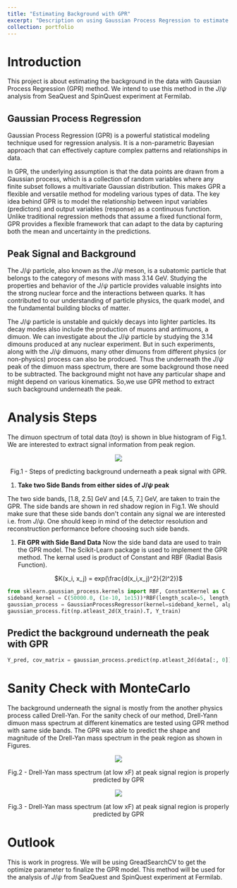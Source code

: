 ```yaml
---
title: "Estimating Background with GPR"
excerpt: "Description on using Gaussian Process Regression to estimate background under the peak signal"
collection: portfolio
---
```



<!-- This is an item in your portfolio. It can be have images or nice text. If you name the file .md, it will be parsed as markdown. If you name the file .html, it will be parsed as HTML.  -->
<!-- under development -->

# Introduction
This project is about estimating the background in the data with Gaussian Process Regression (GPR) method. We intend to use this method in the $J/\psi$ analysis from SeaQuest and SpinQuest experiment at Fermilab. 

## Gaussian Process Regression
Gaussian Process Regression (GPR) is a powerful statistical modeling technique used for regression analysis. It is a non-parametric Bayesian approach that can effectively capture complex patterns and relationships in data.

In GPR, the underlying assumption is that the data points are drawn from a Gaussian process, which is a collection of random variables where any finite subset follows a multivariate Gaussian distribution. This makes GPR a flexible and versatile method for modeling various types of data. The key idea behind GPR is to model the relationship between input variables (predictors) and output variables (response) as a continuous function. Unlike traditional regression methods that assume a fixed functional form, GPR provides a flexible framework that can adapt to the data by capturing both the mean and uncertainty in the predictions.

## Peak Signal and Background

The $J/\psi$ particle, also known as the $J/\psi$ meson, is a subatomic particle that belongs to the category of mesons with mass 3.14 GeV. Studying the properties and behavior of the $J/\psi$ particle provides valuable insights into the strong nuclear force and the interactions between quarks. It has contributed to our understanding of particle physics, the quark model, and the fundamental building blocks of matter.

The $J/\psi$ particle is unstable and quickly decays into lighter particles.  Its decay modes also include the production of muons and antimuons, a dimuon. We can investigate about the  $J/\psi$ particle by studying the 3.14 dimouns produced at any nuclear experiment. But in such experiments, along with the $J/\psi$ dimuons, many other dimuons from different physics (or non-physics) process can also be prodcued. Thus the underneath the $J/\psi$ peak of the dimuon mass spectrum, there are some background those need to be subtracted. The background might not have any particular shape and might depend on various kinematics. So,we use GPR method to extract such background underneath the peak.

# Analysis Steps
The dimuon spectrum of total data (toy) is shown in blue histogram of Fig.1. We are interested to extract signal information from peak region.

<p align="center">
<img src="{{ site.url }}{{ site.baseurl }}//portfolio_files/gpr_intro.png">
<p align = "center">
Fig.1 - Steps of predicting background underneath a peak signal with GPR.
</p>
</p>

1. **Take two Side Bands from either sides of $J/\psi$ peak**

The two side bands, [1.8, 2.5] GeV and [4.5, 7.] GeV, are taken to train the GPR. The side bands are shown in red shadow region in Fig.1. We should make sure that these side bands don't contain any signal we are interested i.e. from $J/\psi$. One should keep in mind of the detector resolution and reconstruction performance before choosing such side bands.

1. **Fit GPR with Side Band Data**
Now the side band data are used to train the GPR model. The Scikit-Learn package is used to implement the GPR method. The kernal used is product of Constant and RBF (Radial Basis Function).<br>


<p align="center">
$K(x_i, x_j) = exp(\frac{d(x_i,x_j)^2}{2l^2})$
</p>


```python 
from sklearn.gaussian_process.kernels import RBF, ConstantKernel as C
sideband_kernel = C(50000.0, (1e-10, 1e15))*RBF(length_scale=5, length_scale_bounds=(1e-4, 1e15))
gaussian_process = GaussianProcessRegressor(kernel=sideband_kernel, alpha=Y_train_error**2, n_restarts_optimizer=5000)
gaussian_process.fit(np.atleast_2d(X_train).T, Y_train)

```
## Predict the background underneath the peak with GPR
```python
Y_pred, cov_matrix = gaussian_process.predict(np.atleast_2d(data[:, 0]).T, return_cov=True)
```

# Sanity Check with MonteCarlo 
The background underneath the signal is mostly from the another physics process called Drell-Yan. For the sanity check of our method, Drell-Yann dimuon mass spectrum at different kinematics are tested using GPR method with same side bands. The GPR was able to predict the shape and magnitude of the Drell-Yan mass spectrum in the peak region as shown in Figures. 

<p align="center">
<img src="{{ site.url }}{{ site.baseurl }}//portfolio_files/gmc_high_xF_gpr.png">
<p align = "center">
Fig.2 - Drell-Yan mass spectrum (at low xF) at peak signal region is properly predicted by GPR
</p>
</p>

<p align="center">
<img src="{{ site.url }}{{ site.baseurl }}//portfolio_files/gmc_low_xF_gpr.png">
<p align = "center">
Fig.3 - Drell-Yan mass spectrum (at low xF) at peak signal region is properly predicted by GPR
</p>
</p>

# Outlook
This is work in progress. We will be using GreadSearchCV to get the optimize parameter to finalize the GPR model. This method will be used for the analysis of $J/\psi$  from SeaQuest and SpinQuest experiment at Fermilab.

<!-- # Conclusion

# Reference -->